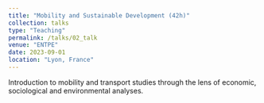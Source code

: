 ```yaml
---
title: "Mobility and Sustainable Development (42h)"
collection: talks
type: "Teaching"
permalink: /talks/02_talk
venue: "ENTPE"
date: 2023-09-01
location: "Lyon, France"
---
```


Introduction to mobility and transport studies through the lens of economic, sociological and environmental analyses.
